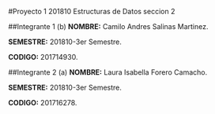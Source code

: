 #Proyecto 1 201810 Estructuras de Datos seccion 2

##Integrante 1 (b)
__NOMBRE:__ Camilo Andres Salinas Martinez.

__SEMESTRE:__ 201810-3er Semestre.

__CODIGO:__ 201714930.

##Integrante 2 (a)
__NOMBRE:__ Laura Isabella Forero Camacho.

__SEMESTRE:__ 201810-3er Semestre.

__CODIGO:__ 201716278.


